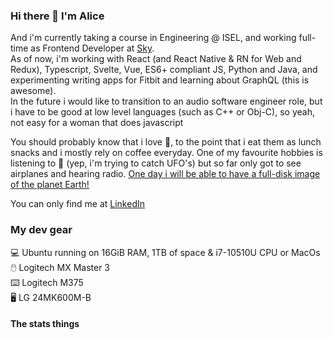 <h3 id="hi-there-i-m-alice">Hi there 👋 I&#39;m Alice</h3>
<p>
And i&#39;m currently taking a course in Engineering @ ISEL, and working full-time as Frontend Developer at <a href="#">Sky</a>.<br>
As of now, i&#39;m working with React (and React Native &amp; RN for Web and Redux), Typescript, Svelte, Vue, ES6+ compliant JS, Python and Java, and experimenting writing apps for Fitbit and learning about GraphQL (this is awesome).<br/> 
In the future i would like to transition to an audio software engineer role, but i have to be good at low level languages (such as C++ or Obj-C), so yeah, not easy for a woman that does javascript </p>
<p>You should probably know that i love 🍄, to the point that i eat them as lunch snacks and i mostly rely on coffee everyday. One of my favourite hobbies is listening to 📡 (yep, i&#39;m trying to catch UFO&#39;s) but so far only got to see airplanes and hearing radio. <a href="https://www.google.com/search?q=full+disk+image+earth&amp;safe=active&amp;tbm=isch">One day i will be able to have a full-disk image of the planet Earth!</a></p>
<p>You can only find me at <a href="https://linkedin.com/in/alicescfernandes" target="blank">LinkedIn</a></p>
<h3 id="my-dev-gear">My dev gear</h3>
<p>💻 Ubuntu  running on 16GiB RAM, 1TB of space &amp; i7-10510U CPU or MacOs<br>🖱️ Logitech MX Master 3<br>⌨️ Logitech M375<br>🖥️ LG 24MK600M-B   </p>
<h4 id="the-stats-things">The stats things</h4>
<p><img src="https://github-readme-stats.vercel.app/api?username=alicescfernandes&amp;show_icons=true&amp;locale=en" alt=""><img src="https://github-readme-stats.vercel.app/api/top-langs?username=alicescfernandes&amp;show_icons=true&amp;locale=en&amp;layout=compact" alt=""></p>
<img src="https://www.google-analytics.com/collect?v=1&amp;t=event&amp;tid=UA-100869248-2&amp;cid=555&amp;ec=github&amp;ea=pageview&amp;el=profile&amp;ev=1" alt=""> 
